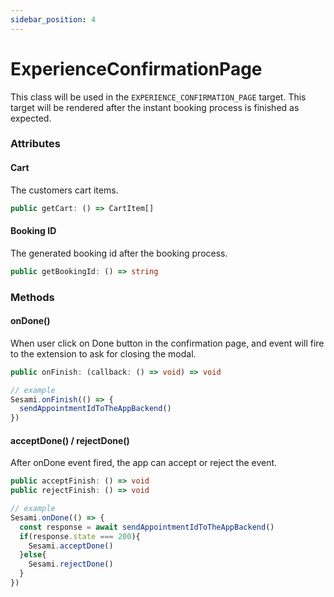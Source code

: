 ```yaml
---
sidebar_position: 4
---
```


# ExperienceConfirmationPage
This class will be used in the `EXPERIENCE_CONFIRMATION_PAGE` target.
This target will be rendered after the instant booking process is finished as expected.

### Attributes

#### Cart
The customers cart items.

```ts
public getCart: () => CartItem[]
```

#### Booking ID
The generated booking id after the booking process.

```ts
public getBookingId: () => string
```


### Methods

#### onDone()
When user click on Done button in the confirmation page, and event will fire to the extension to ask for closing the modal.

```ts
public onFinish: (callback: () => void) => void

// example
Sesami.onFinish(() => {
  sendAppointmentIdToTheAppBackend()
})
```

#### acceptDone() / rejectDone()
After onDone event fired, the app can accept or reject the event.

```ts
public acceptFinish: () => void
public rejectFinish: () => void

// example
Sesami.onDone(() => {
  const response = await sendAppointmentIdToTheAppBackend()
  if(response.state === 200){
    Sesami.acceptDone()
  }else{
    Sesami.rejectDone()
  }
})
```
